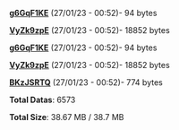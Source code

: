 [**g6GqF1KE**](/data/g6GqF1KE.txt) (27/01/23 - 00:52)- 94 bytes

[**VyZk9zpE**](/data/VyZk9zpE.txt) (27/01/23 - 00:52)- 18852 bytes

[**g6GqF1KE**](/data/g6GqF1KE.txt) (27/01/23 - 00:52)- 94 bytes

[**VyZk9zpE**](/data/VyZk9zpE.txt) (27/01/23 - 00:52)- 18852 bytes

[**BKzJSRTQ**](/data/BKzJSRTQ.txt) (27/01/23 - 00:52)- 774 bytes

**Total Datas**: 6573

**Total Size**: 38.67 MB / 38.7 MB